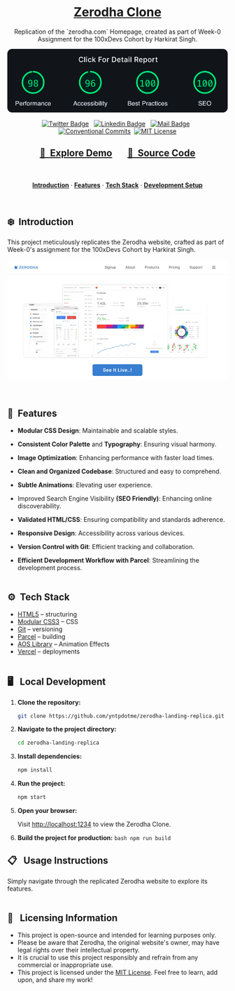 <a href="https://zerodha-landing-replica.vercel.app/">
  <h1 align="center">Zerodha Clone</h1>
</a>

<p align="center">
  Replication of the `zerodha.com` Homepage, created as part of Week-0 Assignment for the 100xDevs Cohort by Harkirat Singh. 
</p>

<a href="https://lighthouse-metrics.com/lighthouse/checks/8d118c63-e6ca-452f-8c9e-776f67c519f6/runs/47501c63-ef71-4f32-8466-123e6eb03379">
   <p align=center>
    <img width = "700px" alt="Jio Network blocking the view? Network switch reveals the magic!" src="./images/performance.png">
  <p>
</a>

<div align= "center">

[![Twitter Badge](https://img.shields.io/badge/-@yntpdotme-1ca0f1?style=flat&labelColor=1ca0f1&logo=twitter&logoColor=white&link=https://twitter.com/yntpdotme)](https://twitter.com/yntpdotme) &nbsp; [![Linkedin Badge](https://img.shields.io/badge/-yntpdotme-0e76a8?style=flat&labelColor=0e76a8&logo=linkedin&logoColor=white)](https://www.linkedin.com/in/yntpdotme/) &nbsp; [![Mail Badge](https://img.shields.io/badge/-akashkadlag14-c0392b?style=flat&labelColor=c0392b&logo=gmail&logoColor=white)](mailto:akashkadlag14@gmail.com) &nbsp; [![Conventional Commits](https://img.shields.io/badge/Conventional%20Commits-1.0.0-%23FE5196?logo=conventionalcommits&logoColor=white)](https://conventionalcommits.org)&nbsp; [![MIT License](https://img.shields.io/badge/License-MIT-green.svg)](https://choosealicense.com/licenses/mit/)

</div>

<h2 align="center">

[🚀&nbsp; Explore Demo](https://zerodha-landing-replica.vercel.app/) &nbsp;&nbsp;&nbsp;&nbsp;&nbsp; [📂&nbsp; Source Code](https://github.com/yntpdotme/zerodha-landing-replica)

</h2>
<br>

<p align="center">
  <a href="#introduction"><strong>Introduction</strong></a> 
	·&nbsp;<a href="#features"><strong>Features</strong></a> 
	·&nbsp;<a href="#tech-stack"><strong>Tech Stack</strong></a>
	·&nbsp;<a href="#local-development"><strong>Development Setup</strong></a> 
</p>
<br>

## <a name="introduction">❄️&nbsp; Introduction</a>

This project meticulously replicates the Zerodha website, crafted as part of Week-0's assignment for the 100xDevs Cohort by Harkirat Singh.

<a href="https://zerodha-landing-replica.vercel.app/">
   <p align=center>
    <img width = "550px" alt="Jio Network blocking the view? Network switch reveals the magic!" src="./images/zerodha-preview.png">
  <p>
</a>
<br>

## <a name="features">🔋&nbsp; Features</a>

- **Modular CSS Design**: Maintainable and scalable styles.

- **Consistent Color Palette** and **Typography**: Ensuring visual harmony.

- **Image Optimization**: Enhancing performance with faster load times.

- **Clean and Organized Codebase**: Structured and easy to comprehend.

- **Subtle Animations**: Elevating user experience.

- Improved Search Engine Visibility **(SEO Friendly)**: Enhancing online discoverability.

- **Validated HTML/CSS**: Ensuring compatibility and standards adherence.

- **Responsive Design**: Accessibility across various devices.

- **Version Control with Git**: Efficient tracking and collaboration.

- **Efficient Development Workflow with Parcel**: Streamlining the development process.
  <br><br>

## <a name="tech-stack">⚙️&nbsp; Tech Stack</a>

- [HTML5](https://developer.mozilla.org/en-US/docs/Web/HTML) – structuring
- [Modular CSS3](https://developer.mozilla.org/en-US/docs/Web/CSS) – CSS
- [Git](https://git-scm.com/) – versioning
- [Parcel](https://parceljs.org/) – building
- [AOS Library](https://michalsnik.github.io/aos/) – Animation Effects
- [Vercel](https://vercel.com/) – deployments
  <br><br>

## <a name="local-development">🖥️&nbsp;&nbsp; Local Development</a>

1. **Clone the repository:**

   ```bash
   git clone https://github.com/yntpdotme/zerodha-landing-replica.git
   ```

2. **Navigate to the project directory:**

   ```bash
   cd zerodha-landing-replica
   ```

3. **Install dependencies:**

   ```bash
   npm install
   ```

4. **Run the project:**

   ```bash
   npm start
   ```

5. **Open your browser:**

   Visit [http://localhost:1234](http://localhost:1234) to view the Zerodha Clone.

6. **Build the project for production:**
   `bash
npm run build
`
   <br>

## 📋&nbsp;&nbsp; Usage Instructions

Simply navigate through the replicated Zerodha website to explore its features.
<br><br>

## 🪪&nbsp;&nbsp; Licensing Information

- This project is open-source and intended for learning purposes only.
- Please be aware that Zerodha, the original website's owner, may have legal rights over their intellectual property.
- It is crucial to use this project responsibly and refrain from any commercial or inappropriate use.
- This project is licensed under the [MIT License](./LICENSE). Feel free to learn, add upon, and share my work!
